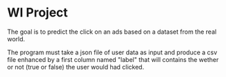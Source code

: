 # WI Project
The goal is to predict the click on an ads based on a dataset from the real world.

The program must take a json file of user data as input and produce a csv file enhanced by a first column named "label" that will contains the wether or not (true or false) the user would had clicked.